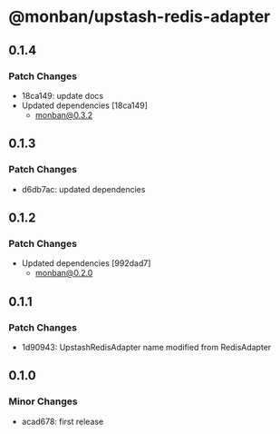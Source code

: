 # @monban/upstash-redis-adapter

## 0.1.4

### Patch Changes

-   18ca149: update docs
-   Updated dependencies [18ca149]
    -   monban@0.3.2

## 0.1.3

### Patch Changes

-   d6db7ac: updated dependencies

## 0.1.2

### Patch Changes

-   Updated dependencies [992dad7]
    -   monban@0.2.0

## 0.1.1

### Patch Changes

-   1d90943: UpstashRedisAdapter name modified from RedisAdapter

## 0.1.0

### Minor Changes

-   acad678: first release
